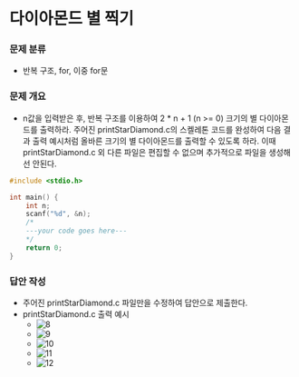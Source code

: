 # 다이아몬드 별 찍기
### 문제 분류
* 반복 구조, for, 이중 for문

### 문제 개요
* n값을 입력받은 후, 반복 구조를 이용하여 2 * n + 1 (n >= 0) 크기의 별 다이아몬드를 출력하라. 주어진 printStarDiamond.c의 스켈레톤 코드를 완성하여 다음 결과 출력 예시처럼 올바른 크기의 별 다이아몬드를 출력할 수 있도록 하라. 이때 printStarDiamond.c 외 다른 파일은 편집할 수 없으며 추가적으로 파일을 생성해선 안된다.

```C
#include <stdio.h>

int main() {
    int n;
    scanf("%d", &n);
	/*
    ---your code goes here---
    */
    return 0;
}
```

### 답안 작성
* 주어진 printStarDiamond.c 파일만을 수정하여 답안으로 제출한다.
* printStarDiamond.c 출력 예시
    * ![8](https://user-images.githubusercontent.com/56226889/208781866-e7fe3cb2-d091-4516-a084-b1c9f155e8c5.png)
    * ![9](https://user-images.githubusercontent.com/56226889/208781868-0915279c-b015-4f91-b870-254d0a1c49f6.png)
    * ![10](https://user-images.githubusercontent.com/56226889/208781870-7d0f9637-875c-4434-bf2c-7b3d70486f48.png)
    * ![11](https://user-images.githubusercontent.com/56226889/208781860-c48ae6ec-4841-4145-9b4b-51047678329e.png)
    * ![12](https://user-images.githubusercontent.com/56226889/208781865-3045b7f2-aecb-4aba-a563-ea9c4a770dba.png)